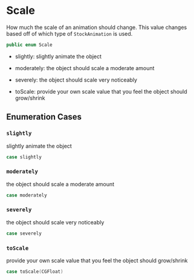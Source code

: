 # Scale

How much the scale of an animation should change. This value changes based off of which type of `StockAnimation` is used.

``` swift
public enum Scale 
```

  - slightly: slightly animate the object

  - moderately: the object should scale a moderate amount

  - severely: the object should scale very noticeably

  - toScale: provide your own scale value that you feel the object should grow/shrink

## Enumeration Cases

### `slightly`

slightly animate the object

``` swift
case slightly
```

### `moderately`

the object should scale a moderate amount

``` swift
case moderately
```

### `severely`

the object should scale very noticeably

``` swift
case severely
```

### `toScale`

provide your own scale value that you feel the object should grow/shrink

``` swift
case toScale(CGFloat)
```
